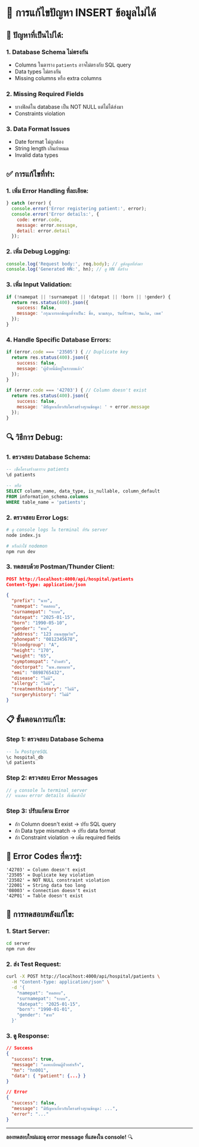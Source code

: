 # 🔧 การแก้ไขปัญหา INSERT ข้อมูลไม่ได้

## 🚨 **ปัญหาที่เป็นไปได้:**

### 1. **Database Schema ไม่ตรงกัน**
- Columns ในตาราง `patients` อาจไม่ตรงกับ SQL query
- Data types ไม่ตรงกัน
- Missing columns หรือ extra columns

### 2. **Missing Required Fields**
- บางฟิลด์ใน database เป็น NOT NULL แต่ไม่ได้ส่งมา
- Constraints violation

### 3. **Data Format Issues**
- Date format ไม่ถูกต้อง
- String length เกินกำหนด
- Invalid data types

## ✅ **การแก้ไขที่ทำ:**

### 1. **เพิ่ม Error Handling ที่ละเอียด:**
```javascript
} catch (error) {
  console.error('Error registering patient:', error);
  console.error('Error details:', {
    code: error.code,
    message: error.message,
    detail: error.detail
  });
```

### 2. **เพิ่ม Debug Logging:**
```javascript
console.log('Request body:', req.body); // ดูข้อมูลที่ส่งมา
console.log('Generated HN:', hn); // ดู HN ที่สร้าง
```

### 3. **เพิ่ม Input Validation:**
```javascript
if (!namepat || !surnamepat || !datepat || !born || !gender) {
  return res.status(400).json({ 
    success: false,
    message: 'กรุณากรอกข้อมูลที่จำเป็น: ชื่อ, นามสกุล, วันที่รักษา, วันเกิด, เพศ' 
  });
}
```

### 4. **Handle Specific Database Errors:**
```javascript
if (error.code === '23505') { // Duplicate key
  return res.status(400).json({ 
    success: false,
    message: 'ผู้ป่วยนี้มีอยู่ในระบบแล้ว' 
  });
}

if (error.code === '42703') { // Column doesn't exist
  return res.status(400).json({ 
    success: false,
    message: 'มีปัญหาเกี่ยวกับโครงสร้างฐานข้อมูล: ' + error.message
  });
}
```

## 🔍 **วิธีการ Debug:**

### 1. **ตรวจสอบ Database Schema:**
```sql
-- เช็คโครงสร้างตาราง patients
\d patients

-- หรือ
SELECT column_name, data_type, is_nullable, column_default 
FROM information_schema.columns 
WHERE table_name = 'patients';
```

### 2. **ตรวจสอบ Error Logs:**
```bash
# ดู console logs ใน terminal ที่รัน server
node index.js

# หรือถ้าใช้ nodemon
npm run dev
```

### 3. **ทดสอบด้วย Postman/Thunder Client:**
```json
POST http://localhost:4000/api/hospital/patients
Content-Type: application/json

{
  "prefix": "นาย",
  "namepat": "ทดสอบ",
  "surnamepat": "ระบบ",
  "datepat": "2025-01-15",
  "born": "1990-05-10",
  "gender": "ชาย",
  "address": "123 ถนนสุขุมวิท",
  "phonepat": "0812345678",
  "bloodgroup": "A",
  "height": "170",
  "weight": "65",
  "symptomspat": "ปวดหัว",
  "doctorpat": "นพ.สมหมาย",
  "emi": "0898765432",
  "disease": "ไม่มี",
  "allergy": "ไม่มี",
  "treatmenthistory": "ไม่มี",
  "surgeryhistory": "ไม่มี"
}
```

## 📋 **ขั้นตอนการแก้ไข:**

### **Step 1: ตรวจสอบ Database Schema**
```sql
-- ใน PostgreSQL
\c hospital_db
\d patients
```

### **Step 2: ตรวจสอบ Error Messages**
```javascript
// ดู console ใน terminal server
// จะแสดง error details ที่เพิ่มเข้าไป
```

### **Step 3: ปรับแก้ตาม Error**
- ถ้า Column doesn't exist → ปรับ SQL query
- ถ้า Data type mismatch → ปรับ data format
- ถ้า Constraint violation → เพิ่ม required fields

## 🎯 **Error Codes ที่ควรรู้:**

```
'42703' = Column doesn't exist
'23505' = Duplicate key violation
'23502' = NOT NULL constraint violation
'22001' = String data too long
'08003' = Connection doesn't exist
'42P01' = Table doesn't exist
```

## 🚀 **การทดสอบหลังแก้ไข:**

### 1. **Start Server:**
```bash
cd server
npm run dev
```

### 2. **ส่ง Test Request:**
```bash
curl -X POST http://localhost:4000/api/hospital/patients \
  -H "Content-Type: application/json" \
  -d '{
    "namepat": "ทดสอบ",
    "surnamepat": "ระบบ", 
    "datepat": "2025-01-15",
    "born": "1990-01-01",
    "gender": "ชาย"
  }'
```

### 3. **ดู Response:**
```json
// Success
{
  "success": true,
  "message": "ลงทะเบียนผู้ป่วยสำเร็จ",
  "hn": "hn001",
  "data": { "patient": {...} }
}

// Error
{
  "success": false,
  "message": "มีปัญหาเกี่ยวกับโครงสร้างฐานข้อมูล: ...",
  "error": "..."
}
```

---
**ลองทดสอบใหม่และดู error message ที่แสดงใน console!** 🔍
